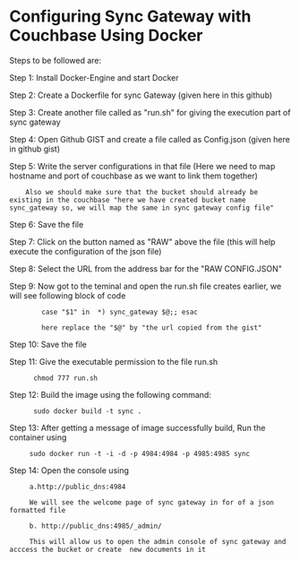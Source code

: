# Configuring Sync Gateway with Couchbase Using Docker

Steps to be followed are: 

Step 1: Install Docker-Engine and start Docker

Step 2: Create a Dockerfile for sync Gateway (given here in this github)

Step 3: Create another file called as "run.sh" for giving the execution part of sync gateway

Step 4: Open Github GIST and create a file called as Config.json (given here in github gist)

Step 5: Write the server configurations in that file (Here we need to map hostname and port of couchbase as we want to link them together)

        Also we should make sure that the bucket should already be existing in the couchbase "here we have created bucket name         sync_gateway so, we will map the same in sync gateway config file"
        

Step 6: Save the file 

Step 7: Click on the button named as "RAW" above the file (this will help execute the configuration of the json file)

Step 8: Select the URL from the address bar for the "RAW CONFIG.JSON"

Step 9: Now got to the teminal and open the run.sh file creates earlier, we will see following block of code

            case "$1" in  *) sync_gateway $@;; esac
            
            here replace the "$@" by "the url copied from the gist"
        
Step 10: Save the file 

Step 11: Give the executable permission to the file run.sh 

          chmod 777 run.sh
          
Step 12: Build the image using the following command: 

          sudo docker build -t sync .
          
Step 13: After getting a message of image successfully build, Run the container using 

         sudo docker run -t -i -d -p 4984:4984 -p 4985:4985 sync
         
Step 14: Open the console using
      
         a.http://public_dns:4984
         
         We will see the welcome page of sync gateway in for of a json formatted file
         
         b. http://public_dns:4985/_admin/
         
         This will allow us to open the admin console of sync gateway and acccess the bucket or create  new documents in it
